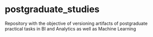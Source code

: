 # postgraduate_studies
Repository with the objective of versioning artifacts of postgraduate practical tasks in BI and Analytics as well as Machine Learning
